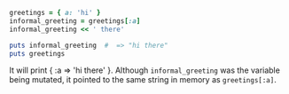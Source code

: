 ```ruby
greetings = { a: 'hi' }
informal_greeting = greetings[:a]
informal_greeting << ' there'

puts informal_greeting  #  => "hi there"
puts greetings
```

It will print { :a => 'hi there' }. Although `informal_greeting` was the variable being mutated, it pointed to the same string in memory as 
`greetings[:a]`.